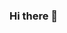 ### Hi there 👋

<!--
**gglaine/gglaine** is a ✨ _special_ ✨ repository because its `README.md` (this file) appears on your GitHub profile.

Here are some ideas to get you started:

![00009-1476433907 (1)](https://github.com/gglaine/gglaine/assets/11638637/cc1fcebd-28e2-46d9-aeef-071efebdbdff)


- 🔭 I’m currently working on ...
- 🌱 I’m currently learning ...
- 👯 I’m looking to collaborate on ...
- 🤔 I’m looking for help with ...
- 💬 Ask me about ...
- 📫 How to reach me: ...
- 😄 Pronouns: ...
- ⚡ Fun fact: ...
-->
